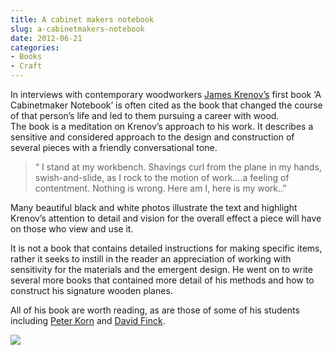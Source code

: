 ```yaml
---
title: A cabinet makers notebook
slug: a-cabinetmakers-notebook
date: 2012-06-21
categories: 
- Books
- Craft
---
```

In interviews with contemporary woodworkers [James Krenov&#x2019;s][wikipedia] first book &#x2018;A Cabinetmaker Notebook&#x2019; is often cited as the book that changed the course of that person&#x2019;s life and led to them pursuing a career with wood.  
The book is a meditation on Krenov&#x2019;s approach to his work. It describes a sensitive and considered approach to the design and construction of several pieces with a friendly conversational tone.

> &#x201c; I stand at my workbench. Shavings curl from the plane in my hands, swish-and-slide, as I rock to the motion of work&#x2026;.a feeling of contentment. Nothing is wrong. Here am I, here is my work..&#x201d;

Many beautiful black and white photos illustrate the text and highlight Krenov&#x2019;s attention to detail and vision for the overall effect a piece will have on those who view and use it.  

It is not a book that contains detailed instructions for making specific items, rather it seeks to instill in the reader an appreciation of working with sensitivity for the materials and the emergent design. He went on to write several more books that contained more detail of his methods and how to construct his signature wooden planes.

All of his book are worth reading, as are those of some of his students including [Peter Korn][amazon] and [David Finck][amazon 2].

[![][williampickup]][amazon 3]

[amazon]: http://www.amazon.com/gp/product/156158620X/ref=as_li_qf_sp_asin_il_tl?ie=UTF8&tag=slowlane-20&linkCode=as2&camp=1789&creative=9325&creativeASIN=156158620X
[amazon 2]: http://www.amazon.com/gp/product/140272022X/ref=as_li_qf_sp_asin_il_tl?ie=UTF8&tag=slowlane-20&linkCode=as2&camp=1789&creative=9325&creativeASIN=140272022X
[amazon 3]: http://www.amazon.com/A-Cabinetmakers-Notebook-Woodworkers-Library/dp/0941936597/ref=sr_1_1?sr=8-1&ie=UTF8&keywords=a%2Bcabinetmakers%2Bnotebook&tag=slowlane-20&qid=1414303808
[wikipedia]: http://en.wikipedia.org/wiki/James_Krenov
[williampickup]: uploads/2014/02/41fS-kX3naL.jpg